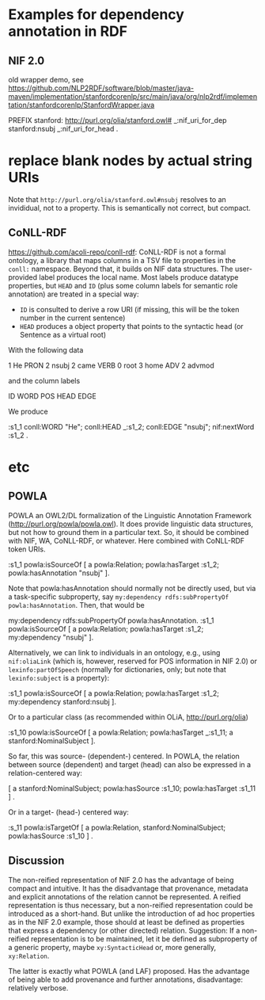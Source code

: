 # Examples for dependency annotation in RDF

## NIF 2.0

old wrapper demo, see https://github.com/NLP2RDF/software/blob/master/java-maven/implementation/stanfordcorenlp/src/main/java/org/nlp2rdf/implementation/stanfordcorenlp/StanfordWrapper.java

  PREFIX stanford: <http://purl.org/olia/stanford.owl#>
  _:nif_uri_for_dep stanford:nsubj _:nif_uri_for_head .
  # replace blank nodes by actual string URIs

Note that `http://purl.org/olia/stanford.owl#nsubj` resolves to an invididual, not to a property. This is semantically not correct, but compact. 

## CoNLL-RDF

https://github.com/acoli-repo/conll-rdf: CoNLL-RDF is not a formal ontology, a library that maps columns in a TSV file to properties in the `conll:` namespace. Beyond that, it builds on NIF data structures. The user-provided label produces the local name.
Most labels produce datatype properties, but `HEAD` and `ID` (plus some column labels for semantic role annotation) are treated in a special way: 
- `ID` is consulted to derive a row URI (if missing, this will be the token number in the current sentence) 
- `HEAD` produces a object property that points to the syntactic head (or Sentence as a virtual root)

With the following data

  1 He    PRON 2 nsubj
  2 came  VERB 0 root
  3 home  ADV  2 advmod

and the column labels

  ID WORD POS HEAD EDGE

We produce
  
  :s1_1 conll:WORD "He"; conll:HEAD _:s1_2; conll:EDGE "nsubj"; nif:nextWord :s1_2 .
  # etc

## POWLA

POWLA an OWL2/DL formalization of the Linguistic Annotation Framework (http://purl.org/powla/powla.owl). It does provide linguistic data structures, but not how to ground them in a particular text. So, it should be combined with NIF, WA, CoNLL-RDF, or whatever.
Here combined with CoNLL-RDF token URIs.

  :s1_1 powla:isSourceOf [ a powla:Relation; powla:hasTarget :s1_2; powla:hasAnnotation "nsubj" ].

Note that powla:hasAnnotation should normally not be directly used, but via a task-specific subproperty, say `my:dependency rdfs:subPropertyOf powla:hasAnnotation`. Then, that would be 

  my:dependency rdfs:subPropertyOf powla:hasAnnotation.
  :s1_1 powla:isSourceOf [ a powla:Relation; powla:hasTarget :s1_2; my:dependency "nsubj" ].

Alternatively, we can link to individuals in an ontology, e.g., using `nif:oliaLink` (which is, however, reserved for POS information in NIF 2.0) or `lexinfo:partOfSpeech` (normally for dictionaries, only; but note that `lexinfo:subject` is a property):

  :s1_1 powla:isSourceOf [ a powla:Relation; powla:hasTarget :s1_2; my:dependency stanford:nsubj ].

Or to a particular class (as recommended within OLiA, http://purl.org/olia)

  :s1_10 powla:isSourceOf [ a powla:Relation; powla:hasTarget _:s1_11; a stanford:NominalSubject ].

So far, this was source- (dependent-) centered.
In POWLA, the relation between source (dependent) and target (head) can also be expressed in a relation-centered way:

  [ a stanford:NominalSubject; powla:hasSource :s1_10; powla:hasTarget :s1_11 ] .

Or in a target- (head-) centered way:

  :s_11 powla:isTargetOf [ a powla:Relation, stanford:NominalSubject; powla:hasSource :s1_10 ] .
  
## Discussion

The non-reified representation of NIF 2.0 has the advantage of being compact and intuitive. It has the disadvantage that provenance, metadata and explicit annotations of the relation cannot be represented. A reified representation is thus necessary, but a non-reified representation could be introduced as a short-hand.
But unlike the introduction of ad hoc properties as in the NIF 2.0 example, those should at least be defined as properties that express a dependency (or other directed) relation. Suggestion: If a non-reified representation is to be maintained, let it be defined as subproperty of a generic property, maybe `xy:SyntacticHead` or, more generally, `xy:Relation`.

The latter is exactly what POWLA (and LAF) proposed. Has the advantage of being able to add provenance and further annotations, disadvantage: relatively verbose.

